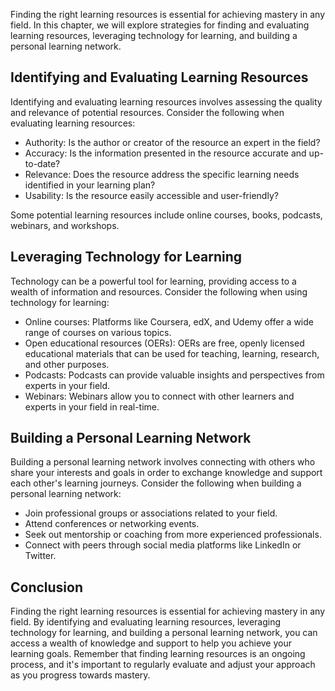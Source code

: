 
Finding the right learning resources is essential for achieving mastery in any field. In this chapter, we will explore strategies for finding and evaluating learning resources, leveraging technology for learning, and building a personal learning network.

Identifying and Evaluating Learning Resources
---------------------------------------------

Identifying and evaluating learning resources involves assessing the quality and relevance of potential resources. Consider the following when evaluating learning resources:

* Authority: Is the author or creator of the resource an expert in the field?
* Accuracy: Is the information presented in the resource accurate and up-to-date?
* Relevance: Does the resource address the specific learning needs identified in your learning plan?
* Usability: Is the resource easily accessible and user-friendly?

Some potential learning resources include online courses, books, podcasts, webinars, and workshops.

Leveraging Technology for Learning
----------------------------------

Technology can be a powerful tool for learning, providing access to a wealth of information and resources. Consider the following when using technology for learning:

* Online courses: Platforms like Coursera, edX, and Udemy offer a wide range of courses on various topics.
* Open educational resources (OERs): OERs are free, openly licensed educational materials that can be used for teaching, learning, research, and other purposes.
* Podcasts: Podcasts can provide valuable insights and perspectives from experts in your field.
* Webinars: Webinars allow you to connect with other learners and experts in your field in real-time.

Building a Personal Learning Network
------------------------------------

Building a personal learning network involves connecting with others who share your interests and goals in order to exchange knowledge and support each other's learning journeys. Consider the following when building a personal learning network:

* Join professional groups or associations related to your field.
* Attend conferences or networking events.
* Seek out mentorship or coaching from more experienced professionals.
* Connect with peers through social media platforms like LinkedIn or Twitter.

Conclusion
----------

Finding the right learning resources is essential for achieving mastery in any field. By identifying and evaluating learning resources, leveraging technology for learning, and building a personal learning network, you can access a wealth of knowledge and support to help you achieve your learning goals. Remember that finding learning resources is an ongoing process, and it's important to regularly evaluate and adjust your approach as you progress towards mastery.
